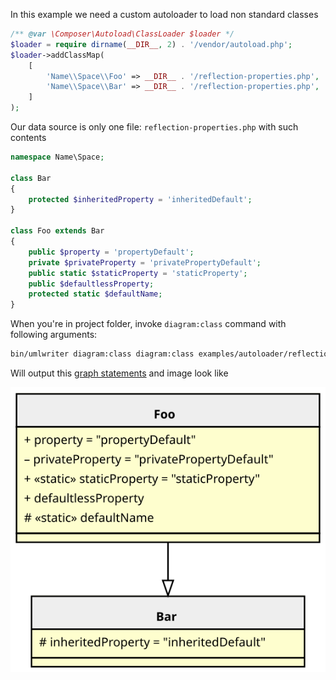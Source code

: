 
In this example we need a custom autoloader to load non standard classes

```php
/** @var \Composer\Autoload\ClassLoader $loader */
$loader = require dirname(__DIR__, 2) . '/vendor/autoload.php';
$loader->addClassMap(
    [
        'Name\\Space\\Foo' => __DIR__ . '/reflection-properties.php',
        'Name\\Space\\Bar' => __DIR__ . '/reflection-properties.php',
    ]
);
```

Our data source is only one file: `reflection-properties.php` with such contents

```php
namespace Name\Space;

class Bar
{
    protected $inheritedProperty = 'inheritedDefault';
}

class Foo extends Bar
{
    public $property = 'propertyDefault';
    private $privateProperty = 'privatePropertyDefault';
    public static $staticProperty = 'staticProperty';
    public $defaultlessProperty;
    protected static $defaultName;
}
```

When you're in project folder, invoke `diagram:class` command with following arguments:

```bash
bin/umlwriter diagram:class diagram:class examples/autoloader/reflection-properties.php --bootstrap examples/autoloader/classmap.php
```

Will output this [graph statements](./03_Custom_autoloader.gv) and image look like

![Example](./03_Custom_autoloader.svg)
